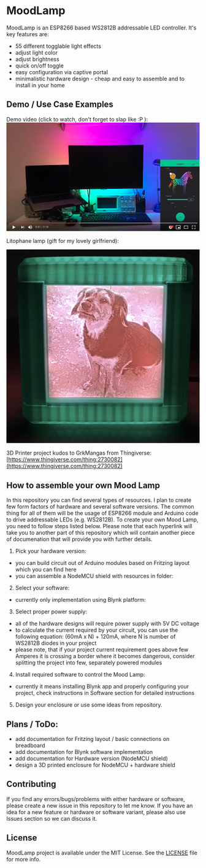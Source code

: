 # MoodLamp

MoodLamp is an ESP8266 based WS2812B addressable LED controller. It's key features are:
- 55 different togglable light effects
- adjust light color
- adjust brightness
- quick on/off toggle
- easy configuration via captive portal
- minimalistic hardware design - cheap and easy to assemble and to install in your home

## Demo / Use Case Examples

Demo video (click to watch, don't forget to slap like :P ):
[![MoodLamp Demo Video](https://github.com/przygodyzkodem/MoodLamp/blob/master/Image%20Resources/MoodLamp_demo_video.png?raw=true)](https://www.youtube.com/watch?v=sJ2Bf1LhpAg)

Litophane lamp (gift for my lovely girlfriend):

![MoodLamp Litophane Lamp](https://github.com/przygodyzkodem/MoodLamp/blob/master/Image%20Resources/MoodLamp_litophaneLamp.JPG?raw=true)

3D Printer project kudos to GrkMangas from Thingiverse: [https://www.thingiverse.com/thing:2730082](https://www.thingiverse.com/thing:2730082)

## How to assemble your own Mood Lamp

In this repository you can find several types of resources. I plan to create few form factors of hardware and several software versions. The common thing for all of them will be the usage of ESP8266 module and Arduino code to drive addressable LEDs (e.g. WS2812B). To create your own Mood Lamp, you need to follow steps listed below. Please note that each hyperlink will take you to another part of this repository which will contain another piece of documenation that will provide you with further details.

1. Pick your hardware version:
- you can build circuit out of Arduino modules based on Fritzing layout which you can find here
- you can assemble a NodeMCU shield with resources in folder: 
2. Select your software:
- currently only implementation using Blynk platform: 
3. Select proper power supply:
- all of the hardware designs will require power supply with 5V DC voltage
- to calculate the current required by your circuit, you can use the following equation: (60mA x N) + 120mA, where N is number of WS2812B diodes in your project
- please note, that if your project current requirement goes above few Amperes it is crossing a border where it becomes dangerous, consider splitting the project into few, separately powered modules
4. Install required software to control the Mood Lamp:
- currently it means installing Blynk app and properly configuring your project, check instructions in Software section for detailed instructions
5. Design your enclosure or use some ideas from repository.

## Plans / ToDo:

- add documentation for Fritzing layout / basic connections on breadboard
- add documentation for Blynk software implementation
- add documentation for Hardware version (NodeMCU shield)
- design a 3D printed enclosure for NodeMCU + hardware shield

## Contributing

If you find any errors/bugs/problems with either hardware or software, please create a new issue in this repository to let me know. If you have an idea for a new feature or hardware or software variant, please also use Issues section so we can discuss it.

## License
MoodLamp project is available under the MIT License. See the [LICENSE](https://github.com/przygodyzkodem/MoodLamp/blob/master/LICENSE) file for more info.
